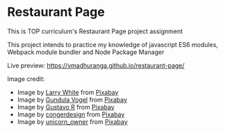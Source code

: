 # Restaurant Page

This is TOP curriculum's Restaurant Page project assignment

This project intends to practice my knowledge of javascript ES6 
modules, Webpack module bundler and Node Package Manager

Live preview: https://vmadhuranga.github.io/restaurant-page/

Image credit:
- Image by [Larry White](https://pixabay.com/users/lawjr-4448871/?utm_source=link-attribution&utm_medium=referral&utm_campaign=image&utm_content=2250367) from [Pixabay](https://pixabay.com//?utm_source=link-attribution&utm_medium=referral&utm_campaign=image&utm_content=2250367)
- Image by [Gundula Vogel](https://pixabay.com/users/guvo59-9285194/?utm_source=link-attribution&utm_medium=referral&utm_campaign=image&utm_content=3607780)  from [Pixabay](https://pixabay.com//?utm_source=link-attribution&utm_medium=referral&utm_campaign=image&utm_content=3607780)
- Image by [Gustavo R](https://pixabay.com/users/guslapro-25201384/?utm_source=link-attribution&utm_medium=referral&utm_campaign=image&utm_content=6941126) from [Pixabay](https://pixabay.com//?utm_source=link-attribution&utm_medium=referral&utm_campaign=image&utm_content=6941126)
- Image by [congerdesign](https://pixabay.com/users/congerdesign-509903/?utm_source=link-attribution&utm_medium=referral&utm_campaign=image&utm_content=3370959) from [Pixabay](https://pixabay.com//?utm_source=link-attribution&utm_medium=referral&utm_campaign=image&utm_content=3370959)
- Image by [unicorn_owner](https://pixabay.com/users/unicorn_owner-10266780/?utm_source=link-attribution&utm_medium=referral&utm_campaign=image&utm_content=3723832) from [Pixabay](https://pixabay.com//?utm_source=link-attribution&utm_medium=referral&utm_campaign=image&utm_content=3723832)